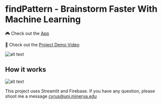# findPattern - Brainstorm Faster With Machine Learning 
🎮 Check out the [App](https://share.streamlit.io/cyrushhc/findpattern/main/myapp.py)

🔗 Check out the [Project Demo Video](https://drive.google.com/file/d/1_8_wR5_zab3vRL8Lhbjhr-IQ5lVyPDx3/view?usp=sharing)

![alt text](https://github.com/cyrushhc/findPattern/blob/main/projectdemo.gif?raw=true)

## How it works 
![alt text](https://github.com/cyrushhc/findPattern/blob/main/How%20it%20Works.png?raw=true)

This project uses Streamlit and Firebase. If you have any question, please shoot me a message cyrus@uni.minerva.edu



